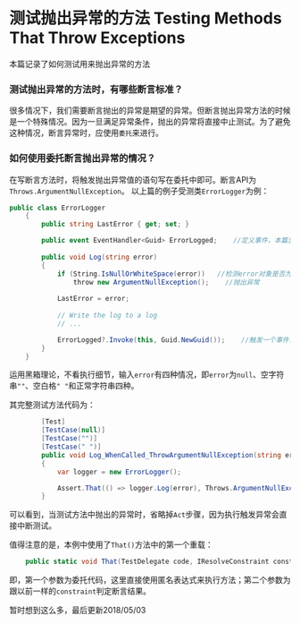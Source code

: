 # 测试抛出异常的方法 Testing Methods That Throw Exceptions
本篇记录了如何测试用来抛出异常的方法

### 测试抛出异常的方法时，有哪些断言标准？
很多情况下，我们需要断言抛出的异常是期望的异常。但断言抛出异常方法的时候是一个特殊情况。因为一旦满足异常条件，抛出的异常将直接中止测试。为了避免这种情况，断言异常时，应使用`委托`来进行。

### 如何使用委托断言抛出异常的情况？
在写断言方法时，将触发抛出异常值的语句写在委托中即可。断言API为`Throws.ArgumentNullException`。
以上篇的例子受测类`ErrorLogger`为例：
```c#
public class ErrorLogger
    {
        public string LastError { get; set; }

        public event EventHandler<Guid> ErrorLogged;    //定义事件，本篇忽略这个部分
        
        public void Log(string error)
        {
            if (String.IsNullOrWhiteSpace(error))   //检测error对象是否为空
                throw new ArgumentNullException();    //抛出异常
                
            LastError = error;
            
            // Write the log to a log
            // ...

            ErrorLogged?.Invoke(this, Guid.NewGuid());    //触发一个事件，本篇忽略这个部分
        }
    }
```
运用黑箱理论，不看执行细节，输入`error`有四种情况，即`error`为`null`、空字符串`""`、空白格`" "`和正常字符串四种。

其完整测试方法代码为：
```c#
        [Test]
        [TestCase(null)]
        [TestCase("")]
        [TestCase(" ")]
        public void Log_WhenCalled_ThrowArgumentNullException(string error)
        {
            var logger = new ErrorLogger();

            Assert.That(() => logger.Log(error), Throws.ArgumentNullException);
        }
```
可以看到，当测试方法中抛出的异常时，省略掉`Act`步骤，因为执行触发异常会直接中断测试。

值得注意的是，本例中使用了`That()`方法中的第一个重载：
```c#
    public static void That(TestDelegate code, IResolveConstraint constraint);
```
即，第一个参数为委托代码，这里直接使用匿名表达式来执行方法；第二个参数为跟以前一样的`constraint`判定断言结果。

暂时想到这么多，最后更新2018/05/03
